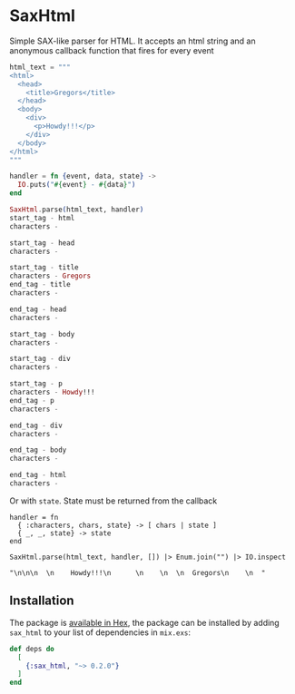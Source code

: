 # SaxHtml

Simple SAX-like parser for HTML.
It accepts an html string and an anonymous callback function that fires for every event


```elixir
html_text = """
<html>
  <head>
    <title>Gregors</title>
  </head>
  <body>
    <div>
      <p>Howdy!!!</p>
    </div>
  </body>
</html>
"""

handler = fn {event, data, state} ->
  IO.puts("#{event} - #{data}")
end

SaxHtml.parse(html_text, handler)
start_tag - html
characters -

start_tag - head
characters -

start_tag - title
characters - Gregors
end_tag - title
characters -

end_tag - head
characters -

start_tag - body
characters -

start_tag - div
characters -

start_tag - p
characters - Howdy!!!
end_tag - p
characters -

end_tag - div
characters -

end_tag - body
characters -

end_tag - html
characters -
```

Or with `state`. State must be returned from the callback

```
handler = fn
  { :characters, chars, state} -> [ chars | state ]
  { _, _, state} -> state
end

SaxHtml.parse(html_text, handler, []) |> Enum.join("") |> IO.inspect

"\n\n\n  \n    Howdy!!!\n      \n    \n  \n  Gregors\n    \n  "
```


## Installation

The package is [available in Hex](https://hex.pm/packages/sax_html), the package can be installed by adding `sax_html` to your list of dependencies in `mix.exs`:

```elixir
def deps do
  [
    {:sax_html, "~> 0.2.0"}
  ]
end
```


